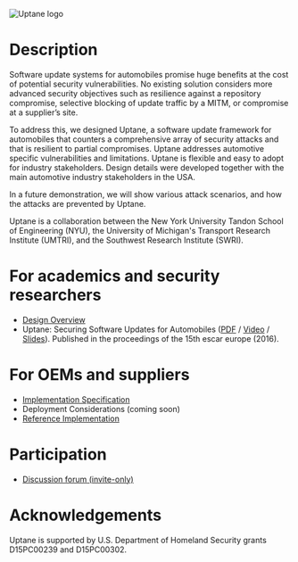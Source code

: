 ![Uptane logo](https://raw.githubusercontent.com/uptane/uptane.github.io/master/logo.png)

# Description

Software update systems for automobiles promise huge benefits at the cost of potential security vulnerabilities. No existing solution considers more advanced security objectives such as resilience against a repository compromise, selective blocking of update traffic by a MITM, or compromise at a supplier’s site.

To address this, we designed Uptane, a software update framework for automobiles that counters a comprehensive array of security attacks and that is resilient to partial compromises. Uptane addresses automotive specific vulnerabilities and limitations. Uptane is flexible and easy to adopt for industry stakeholders. Design details were developed together with the main automotive industry stakeholders in the USA.

In a future demonstration, we will show various attack scenarios, and how the attacks are prevented by Uptane.

Uptane is a collaboration between the New York University Tandon School of Engineering (NYU), the University of Michigan's Transport Research Institute (UMTRI), and the Southwest Research Institute (SWRI).

# For academics and security researchers

* [Design Overview](https://docs.google.com/document/d/13XXQZ6KXCK_MiZj_Q84PQyMDmBiHnhEfgJgj8drKWRI/edit?usp=sharing)
* Uptane: Securing Software Updates for Automobiles ([PDF](https://isis.poly.edu/~jcappos/papers/kuppusamy_escar_16.pdf) / [Video](https://www.youtube.com/watch?v=nDghHNxRGHA) / [Slides](https://docs.google.com/presentation/d/17bl_-y3U78xbhaTbsZDu_Uv0zI9UAKZ8v78dj55yC3k/edit?usp=sharing)). Published in the proceedings of the 15th escar europe (2016).

# For OEMs and suppliers

* [Implementation Specification](https://docs.google.com/document/d/1noDyg2t5jB6y3R5-Y3TXXj1tocv_y24NjmOw8rAcaAc/edit?usp=sharing)
* Deployment Considerations (coming soon)
* [Reference Implementation](https://github.com/uptane/uptane)

# Participation

* [Discussion forum (invite-only)](https://uptane.umtri.umich.edu/forum/)

# Acknowledgements

Uptane is supported by U.S. Department of Homeland Security grants D15PC00239 and D15PC00302.
